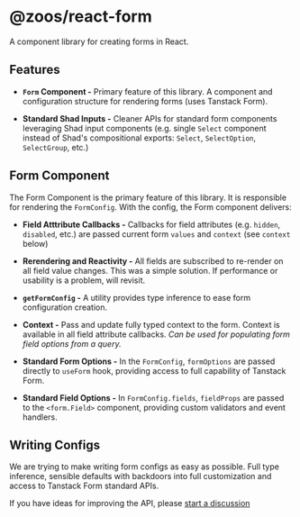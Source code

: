# @zoos/react-form

A component library for creating forms in React.

## Features

- **`Form` Component -** Primary feature of this library. A component and configuration structure for rendering forms (uses Tanstack Form).

- **Standard Shad Inputs -** Cleaner APIs for standard form components leveraging Shad input components (e.g. single `Select` component instead of Shad's compositional exports: `Select`, `SelectOption`, `SelectGroup`, etc.)

## Form Component

The Form Component is the primary feature of this library. It is responsible for rendering the `FormConfig`. With the config, the Form component delivers:

- **Field Atttribute Callbacks -** Callbacks for field attributes (e.g. `hidden`, `disabled`, etc.) are passed current form `values` and `context` (see `context` below)

- **Rerendering and Reactivity -** All fields are subscribed to re-render on all field value changes. This was a simple solution. If performance or usability is a problem, will revisit.

- **`getFormConfig` -** A utility provides type inference to ease form configuration creation.

- **Context -** Pass and update fully typed context to the form. Context is available in all field attribute callbacks. _Can be used for populating form field options from a query._

- **Standard Form Options -** In the `FormConfig`, `formOptions` are passed directly to `useForm` hook, providing access to full capability of Tanstack Form.

- **Standard Field Options -** In `FormConfig.fields`, `fieldProps` are passed to the `<form.Field>` component, providing custom validators and event handlers.

## Writing Configs

We are trying to make writing form configs as easy as possible. Full type inference, sensible defaults with backdoors into full customization and access to Tanstack Form standard APIs.

If you have ideas for improving the API, please [start a discussion](https://github.com/ZooHillData/zoos/discussions/new?category=ideas)
